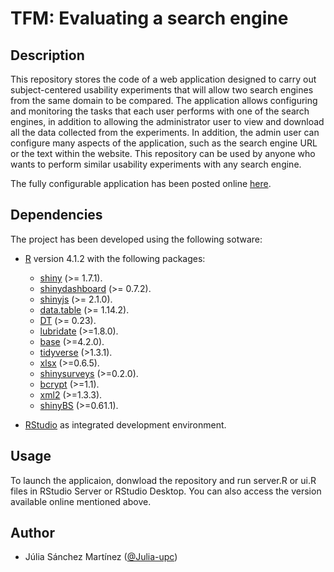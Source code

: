 # TFM: Evaluating a search engine

## Description
This repository stores the code of a web application designed to carry out subject-centered usability experiments that will allow two search engines from the same domain to be compared. The application allows configuring and monitoring the tasks that each user performs with one of the search engines, in addition to allowing the administrator user to view and download all the data collected from the experiments. In addition, the admin user can configure many aspects of the application, such as the search engine URL or the text within the website. This repository can be used by anyone who wants to perform similar usability experiments with any search engine.

The fully configurable application has been posted online [here](https://rstudio-connect.nlp.linkeddata.es/content/7dda9ea4-48f8-49fe-9fc6-60946167281b).
 
## Dependencies
The project has been developed using the following sotware:
<!--- Check how dependencies are usually specified in R apps --->
- [R](https://www.r-project.org/) version 4.1.2 with the following packages:
  - [shiny](https://shiny.rstudio.com/) (>= 1.7.1).
  - [shinydashboard](https://rstudio.github.io/shinydashboard/get_started.html) (>= 0.7.2).
  - [shinyjs](https://www.rdocumentation.org/packages/shinyjs/versions/2.1.0) (>= 2.1.0).
  - [data.table](https://cran.r-project.org/web/packages/data.table/data.table.pdf) (>= 1.14.2).
  - [DT](https://www.rdocumentation.org/packages/DT/versions/0.16) (>= 0.23).
  - [lubridate](https://www.rdocumentation.org/packages/lubridate/versions/1.8.0) (>=1.8.0).
  - [base](https://stat.ethz.ch/R-manual/R-devel/library/base/html/00Index.html) (>=4.2.0).
  - [tidyverse](https://www.rdocumentation.org/packages/tidyverse/versions/1.3.1) (>1.3.1).
  - [xlsx](https://cran.r-project.org/web/packages/xlsx/xlsx.pdf) (>=0.6.5).
  - [shinysurveys](https://cran.r-project.org/web/packages/shinysurveys/vignettes/surveying-shinysurveys.html) (>=0.2.0).
  - [bcrypt](https://cran.r-project.org/web/packages/bcrypt/bcrypt.pdf) (>=1.1).
  - [xml2](https://cran.r-project.org/web/packages/xml2/xml2.pdf) (>=1.3.3).
  - [shinyBS](https://cran.r-project.org/web/packages/shinyBS/shinyBS.pdf) (>=0.61.1).

- [RStudio](https://www.rstudio.com/products/rstudio/) as integrated development environment. 

## Usage
To launch the applicaion, donwload the repository and run server.R or ui.R files in RStudio Server or RStudio Desktop. You can also access the version available online mentioned above.

## Author
- Júlia Sánchez Martínez ([@Julia-upc](https://github.com/Julia-upc))
